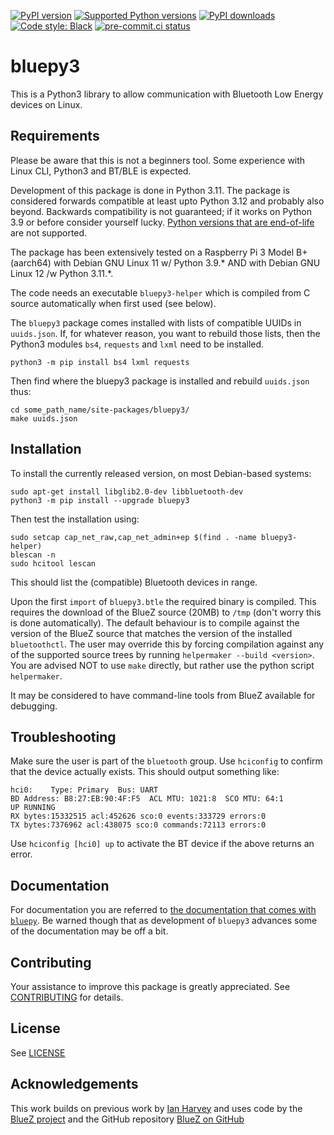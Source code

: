 [![PyPI version](https://img.shields.io/pypi/v/bluepy3.svg?logo=pypi&logoColor=FFE873)](https://pypi.org/project/bluepy3)
[![Supported Python versions](https://img.shields.io/pypi/pyversions/bluepy3?logo=python&logoColor=FFE873)](https://pypi.org/project/bluepy3)
[![PyPI downloads](https://img.shields.io/pypi/dm/bluepy3.svg)](https://pypistats.org/packages/bluepy3)
[![Code style: Black](https://img.shields.io/badge/code%20style-Black-000000.svg)](https://github.com/psf/black)
[![pre-commit.ci status](https://results.pre-commit.ci/badge/github/Mausy5043/bluepy3/devel.svg)](https://results.pre-commit.ci/latest/github/Mausy5043/bluepy3/devel)

# bluepy3

This is a Python3 library to allow communication with Bluetooth Low Energy devices on Linux.

## Requirements

Please be aware that this is not a beginners tool. Some experience with Linux CLI, Python3 and BT/BLE is expected.

Development of this package is done in Python 3.11. The package is considered forwards compatible at least upto Python 3.12 and probably also beyond. Backwards compatibility is not guaranteed; if it works on Python 3.9 or before consider yourself lucky. [Python versions that are end-of-life](https://devguide.python.org/versions/) are not supported.

The package has been extensively tested on a Raspberry Pi 3 Model B+ (aarch64) with Debian GNU Linux 11 w/ Python 3.9.* AND with Debian GNU Linux 12 /w Python 3.11.*.

The code needs an executable `bluepy3-helper` which is compiled from C source automatically
when first used (see below).

The `bluepy3` package comes installed with lists of compatible UUIDs in `uuids.json`.
If, for whatever reason, you want to rebuild those lists, then the Python3 modules
`bs4`, `requests` and `lxml` need to be installed.
```(python3)
python3 -m pip install bs4 lxml requests
```
Then find where the bluepy3 package is installed and rebuild `uuids.json` thus:
```(bash)
cd some_path_name/site-packages/bluepy3/
make uuids.json
```

## Installation

To install the currently released version, on most Debian-based systems:
```(bash)
sudo apt-get install libglib2.0-dev libbluetooth-dev
python3 -m pip install --upgrade bluepy3
```
Then test the installation using:
```(bash)
sudo setcap cap_net_raw,cap_net_admin+ep $(find . -name bluepy3-helper)
blescan -n
sudo hcitool lescan
```
This should list the (compatible) Bluetooth devices in range.

Upon the first `import` of `bluepy3.btle` the required binary is compiled. This requires the download of the BlueZ source (20MB) to `/tmp` (don't worry this is done automatically). The default behaviour is to compile against the version of the BlueZ source that matches the version of the installed `bluetoothctl`. The user may override this by forcing compilation against any of the supported source trees by running `helpermaker --build <version>`. You are advised NOT to use `make` directly, but rather use the python script `helpermaker`.

It may be considered to have command-line tools from BlueZ available for debugging.

## Troubleshooting

Make sure the user is part of the `bluetooth` group.
Use `hciconfig` to confirm that the device actually exists. This should output something like:
```
hci0:    Type: Primary  Bus: UART
BD Address: B8:27:EB:90:4F:F5  ACL MTU: 1021:8  SCO MTU: 64:1
UP RUNNING
RX bytes:15332515 acl:452626 sco:0 events:333729 errors:0
TX bytes:7376962 acl:438075 sco:0 commands:72113 errors:0
```
Use `hciconfig [hci0] up` to activate the BT device if the above returns an error.

## Documentation

For documentation you are referred to [the documentation that comes with `bluepy`](http://ianharvey.github.io/bluepy-doc/). Be warned though that as development of `bluepy3` advances some of the documentation may be off a bit.

## Contributing

Your assistance to improve this package is greatly appreciated.
See [CONTRIBUTING](CONTRIBUTING.md) for details.

## License

See [LICENSE](LICENSE)

## Acknowledgements

This work builds on previous work by [Ian Harvey](https://github.com/IanHarvey/bluepy) and uses code
by the [BlueZ project](http://www.bluez.org/) and the GitHub repository [BlueZ on GitHub](https://github.com/bluez/bluez)

